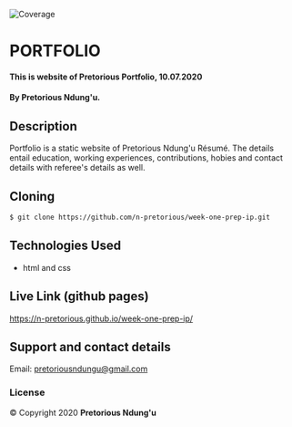 <img src="https://coveralls.io/repos/github/nestjs/nest/badge.svg?branch=master#5" alt="Coverage" /></a>

# PORTFOLIO
#### This is website of Pretorious Portfolio, 10.07.2020
#### By **Pretorious Ndung'u.**
## Description
Portfolio is a static website of Pretorious Ndung'u Résumé. The details entail education, working experiences, contributions, hobies and contact details with referee's details as well.

## Cloning
```bash
$ git clone https://github.com/n-pretorious/week-one-prep-ip.git
```
## Technologies Used
* html and css

## Live Link (github pages)
https://n-pretorious.github.io/week-one-prep-ip/

## Support and contact details
Email: pretoriousndungu@gmail.com

### License
&copy; Copyright 2020 **Pretorious Ndung'u**